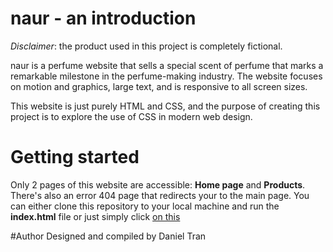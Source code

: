 # naur - an introduction
_Disclaimer_: the product used in this project is completely fictional. 

naur is a perfume website that sells a special scent of perfume that marks a remarkable milestone in the perfume-making industry. The website focuses on motion and graphics, large text, and is responsive to all screen sizes.

This website is just purely HTML and CSS, and the purpose of creating this project is to explore the use of CSS in modern web design.

# Getting started
Only 2 pages of this website are accessible: **Home page** and **Products**. There's also an error 404 page that redirects your to the main page. 
You can either clone this repository to your local machine and run the **index.html** file or just simply click <a href="https://danieltran-512.github.io/naur/" target="_blank">on this</a>

#Author
Designed and compiled by Daniel Tran
